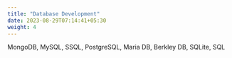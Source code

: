 ```yaml
---
title: "Database Development"
date: 2023-08-29T07:14:41+05:30
weight: 4
---
```


MongoDB, MySQL, SSQL, PostgreSQL, Maria DB, Berkley DB, SQLite, SQL

